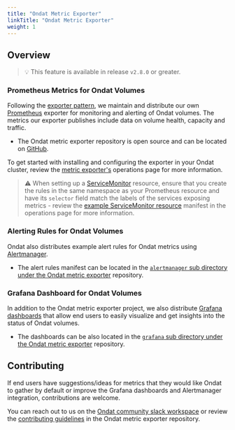 ```yaml
---
title: "Ondat Metric Exporter"
linkTitle: "Ondat Metric Exporter"
weight: 1
---
```


## Overview

> 💡 This feature is available in release `v2.8.0` or greater.

### Prometheus Metrics for Ondat Volumes

Following the [exporter pattern](https://prometheus.io/docs/instrumenting/exporters/), we maintain and distribute our own [Prometheus](https://prometheus.io/) exporter for monitoring and alerting of Ondat volumes. The metrics our exporter publishes include data on volume health, capacity and traffic.

- The Ondat metric exporter repository is open source and can be located on [GitHub](https://github.com/ondat/metrics-exporter).

To get started with installing and configuring the exporter in your Ondat cluster, review the [metric exporter's](/docs/operations/metric-exporter/) operations page for more information.

> ⚠️ When setting up a [ServiceMonitor](https://github.com/prometheus-operator/prometheus-operator/blob/main/Documentation/user-guides/getting-started.md) resource, ensure that you create the rules in the same namespace as your Prometheus resource and have its `selector` field match the labels of the services exposing metrics - review the [example ServiceMonitor resource](/docs/operations/metric-exporter/) manifest in the operations page for more information.

### Alerting Rules for Ondat Volumes

Ondat also distributes example alert rules for Ondat metrics using [Alertmanager](https://prometheus.io/docs/alerting/latest/alertmanager/).

- The alert rules manifest can be located in the [`alertmanager` sub directory under the Ondat metric exporter](https://github.com/ondat/metrics-exporter/tree/main/alertmanager) repository.

### Grafana Dashboard for Ondat Volumes

In addition to the Ondat metric exporter project, we also distribute [Grafana dashboards](https://grafana.com/grafana/dashboards/) that allow end users to easily visualize and get insights into the status of Ondat volumes.

- The dashboards can be also located in the [`grafana` sub directory under the Ondat metric exporter](https://github.com/ondat/metrics-exporter/tree/main/grafana) repository.

## Contributing

If end users have suggestions/ideas for metrics that they would like Ondat to gather by default or improve the Grafana dashboards and Alertmanager integration, contributions are welcome.

You can reach out to us on the [Ondat community slack workspace](https://slack.storageos.com/) or review the [contributing guidelines](https://github.com/ondat/metrics-exporter/blob/main/CONTRIBUTING.md) in the Ondat metric exporter repository.
